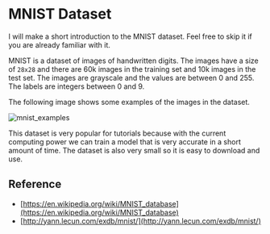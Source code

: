 # MNIST Dataset

I will make a short introduction to the MNIST dataset. Feel free to skip it if you are already familiar with it.

MNIST is a dataset of images of handwritten digits. The images have a size of `28x28` and there are 60k images in the training set and 10k images in the test set. The images are grayscale and the values are between 0 and 255. The labels are integers between 0 and 9.

The following image shows some examples of the images in the dataset.

![mnist_examples](https://upload.wikimedia.org/wikipedia/commons/2/27/MnistExamples.png)

This dataset is very popular for tutorials because with the current computing power we can train a model that is very accurate in a short amount of time. The dataset is also very small so it is easy to download and use.

## Reference

- [https://en.wikipedia.org/wiki/MNIST_database](https://en.wikipedia.org/wiki/MNIST_database)
- [http://yann.lecun.com/exdb/mnist/](http://yann.lecun.com/exdb/mnist/)
